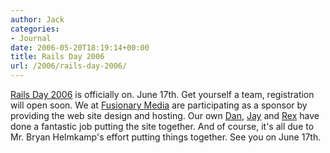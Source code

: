 ```yaml
---
author: Jack
categories:
- Journal
date: 2006-05-20T18:19:14+00:00
title: Rails Day 2006
url: /2006/rails-day-2006/
---
```


[Rails Day 2006](<http://www.railsday2006.com>) is officially on. June 17th. Get yourself a team, registration will open soon. We at [Fusionary Media](<http://fusionary.com>) are participating as a sponsor by providing the web site design and hosting. Our own [Dan](<http://tobolic.com>), [Jay](<http://www.accutask.net/>) and [Rex](<http://www.rexrainey.com/>) have done a fantastic job putting the site together. And of course, it's all due to Mr. Bryan Helmkamp's effort putting things together. See you on June 17th.